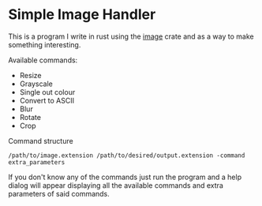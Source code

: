 # Simple Image Handler

This is a program I write in rust using the [image](https://github.com/image-rs/image) crate and as a way to make something interesting.

Available commands:
- Resize
- Grayscale
- Single out colour
- Convert to ASCII
- Blur
- Rotate
- Crop

Command structure

```
/path/to/image.extension /path/to/desired/output.extension -command extra_parameters
```

If you don't know any of the commands just run the program and a help dialog will appear displaying all the available commands and extra parameters of said commands.